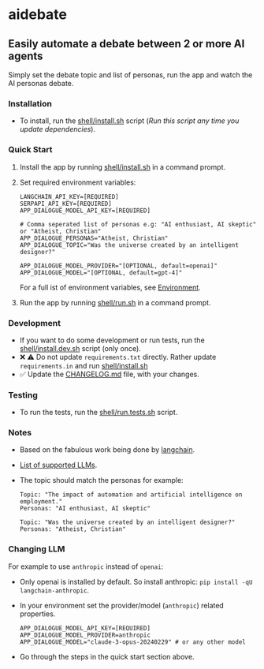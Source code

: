 # aidebate

## Easily automate a debate between 2 or more AI agents

Simply set the debate topic and list of personas, 
run the app and watch the AI personas debate.

### Installation

- To install, run the [shell/install.sh](shell/install.sh) script (_Run this script any time you update dependencies_).

### Quick Start

1. Install the app by running [shell/install.sh](shell/install.sh) in a command prompt.

2. Set required environment variables:

    ```dotenv
    LANGCHAIN_API_KEY=[REQUIRED]
    SERPAPI_API_KEY=[REQUIRED]
    APP_DIALOGUE_MODEL_API_KEY=[REQUIRED]

    # Comma seperated list of personas e.g: "AI enthusiast, AI skeptic" or "Atheist, Christian"
    APP_DIALOGUE_PERSONAS="Atheist, Christian"
    APP_DIALOGUE_TOPIC="Was the universe created by an intelligent designer?"

    APP_DIALOGUE_MODEL_PROVIDER="[OPTIONAL, default=openai]"
    APP_DIALOGUE_MODEL="[OPTIONAL, default=gpt-4]"
    ```

   For a full ist of environment variables, see [Environment](docs/environment.md).

3. Run the app by running [shell/run.sh](shell/run.sh) in a command prompt.

### Development

- If you want to do some development or run tests, run the [shell/install.dev.sh](shell/install.dev.sh) script (only once).
- &#10060; &#9888; Do not update `requirements.txt` directly. Rather update `requirements.in` and run [shell/install.sh](shell/install.sh)
- &#9989; Update the [CHANGELOG.md](CHANGELOG.md) file, with your changes.

### Testing

- To run the tests, run the [shell/run.tests.sh](shell/run.tests.sh) script.

### Notes

* Based on the fabulous work being done by [langchain](https://www.langchain.com/).
* [List of supported LLMs](docs/supported-models.md).
* The topic should match the personas for example:

    ```
    Topic: "The impact of automation and artificial intelligence on employment."
    Personas: "AI enthusiast, AI skeptic"
    ```

    ```
    Topic: "Was the universe created by an intelligent designer?"
    Personas: "Atheist, Christian"
    ```
  
### Changing LLM

For example to use `anthropic` instead of `openai`:

* Only openai is installed by default. So install anthropic: `pip install -qU langchain-anthropic`.

* In your environment set the provider/model (`anthropic`) related properties. 

    ```dotenv
    APP_DIALOGUE_MODEL_API_KEY=[REQUIRED]
    APP_DIALOGUE_MODEL_PROVIDER=anthropic
    APP_DIALOGUE_MODEL="claude-3-opus-20240229" # or any other model
    ```
  
* Go through the steps in the quick start section above.

